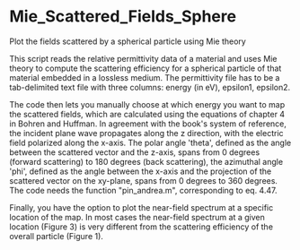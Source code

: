 # Mie_Scattered_Fields_Sphere
Plot the fields scattered by a spherical particle using Mie theory

This script reads the relative permittivity data of a material and uses Mie theory to compute the scattering efficiency for a spherical particle of that material embedded in a lossless medium. The permittivity file has to be a tab-delimited text file with three columns: energy (in eV), epsilon1, epsilon2.

The code then lets you manually choose at which energy you want to map the scattered fields, which are calculated using the equations of chapter 4 in Bohren and Huffman. In agreement with the book's system of reference, the incident plane wave propagates along the z direction, with the electric
field polarized along the x-axis. The polar angle 'theta', defined as the angle between the scattered vector and the z-axis, spans from 0 degrees (forward scattering) to 180 degrees (back scattering), the azimuthal angle 'phi', defined as the angle between the x-axis and the projection of the scattered vector on the xy-plane, spans from 0 degrees to 360 degrees. The code needs the function "pin_andrea.m", corresponding to eq. 4.47.

Finally, you have the option to plot the near-field spectrum at a specific location of the map. In most cases the near-field spectrum at a given location (Figure 3) is very different from the scattering efficiency of the overall particle (Figure 1).
